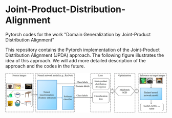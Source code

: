 # Joint-Product-Distribution-Alignment
Pytorch codes for the work "Domain Generalization by Joint-Product Distribution Alignment"


This repository contains the Pytorch implementation of the Joint-Product Distribution Alignment (JPDA) approach. The following figure illustrates the idea of this approach. We will add more detailed description of the approach and the codes in the future.


![idea](idea.jpg)

